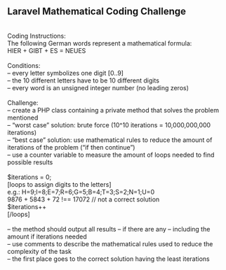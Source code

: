 <h2>Laravel Mathematical Coding Challenge</h2><br> 
Coding Instructions:<br>
The following German words represent a mathematical formula:<br>
HIER + GIBT + ES = NEUES<br>
<br>
Conditions:<br>
– every letter symbolizes one digit [0..9]<br>
– the 10 different letters have to be 10 different digits<br>
– every word is an unsigned integer number (no leading zeros)<br>
<br>
Challenge:<br>
– create a PHP class containing a private method that solves the problem mentioned<br>
– “worst case” solution: brute force (10^10 iterations = 10,000,000,000 iterations)<br>
– “best case” solution: use mathematical rules to reduce the amount of iterations of the problem (“if then continue”)<br>
– use a counter variable to measure the amount of loops needed to find possible results<br>
<br>
$iterations = 0;<br>
[loops to assign digits to the letters]<br>
    e.g.: H=9;I=8;E=7;R=6;G=5;B=4;T=3;S=2;N=1;U=0<br>
    9876 + 5843 + 72 !== 17072  // not a correct solution<br>
    $iterations++<br>
[/loops]<br>
<br>
– the method should output all results – if there are any – including the amount if iterations needed<br>
– use comments to describe the mathematical rules used to reduce the complexity of the task<br>
– the first place goes to the correct solution having the least iterations<br>
